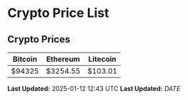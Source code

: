 # Crypto Price List

## Crypto Prices
| Bitcoin | Ethereum | Litecoin |
| ------- | -------- | -------- |
| $94325 | $3254.55 | $103.01 |
**Last Updated:** 2025-01-12 12:43 UTC
**Last Updated:** $DATE$
